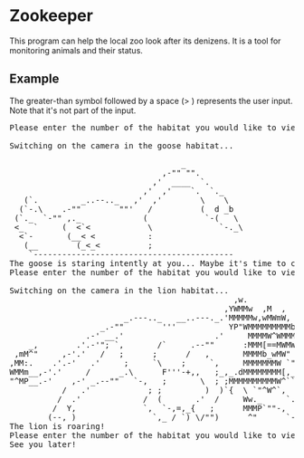 # Zookeeper

This program can help the local zoo look after its denizens. It is a tool for monitoring animals and their status.

## Example

The greater-than symbol followed by a space (> ) represents the user input. Note that it's not part of the input.

<pre>
Please enter the number of the habitat you would like to view: > 3

Switching on the camera in the goose habitat...

                                    _
                                ,-"" "".
                              ,'  ____  `.
                            ,'  ,'    `.  `._
   (`.         _..--.._   ,'  ,'        \    \
  (`-.\    .-""        ""'   /          (  d _b
 (`._  `-"" ,._             (            `-(   \
 <_  `     (  <`<            \              `-._\
  <`-       (__< <           :
   (__        (_<_<          ;
    `------------------------------------------
The goose is staring intently at you... Maybe it's time to change the channel?
Please enter the number of the habitat you would like to view: > 1

Switching on the camera in the lion habitat...
                                               ,w.
                                             ,YWMMw  ,M  ,
                        _.---.._   __..---._.'MMMMMw,wMWmW,
                   _.-""        '''           YP"WMMMMMMMMMb,
                .-' __.'                   .'     MMMMW^WMMMM;
    _,        .'.-'"; `,       /`     .--""      :MMM[==MWMW^;
 ,mM^"     ,-'.'   /   ;      ;      /   ,       MMMMb_wMW"  @\
,MM:.    .'.-'   .'     ;     `\    ;     `,     MMMMMMMW `"=./`-,
WMMm__,-'.'     /      _.\      F'''-+,,   ;_,_.dMMMMMMMM[,_ / `=_}
"^MP__.-'    ,-' _.--""   `-,   ;       \  ; ;MMMMMMMMMMW^``; __|
           /   .'            ; ;         )  )`{  \ `"^W^`,   \  :
          /  .'             /  (       .'  /     Ww._     `.  `"
         /  Y,              `,  `-,=,_{   ;      MMMP`""-,  `-._.-,
        (--, )                `,_ / `) \/"")      ^"      `-, -;"\:
The lion is roaring!
Please enter the number of the habitat you would like to view: > exit
See you later!
</pre>
